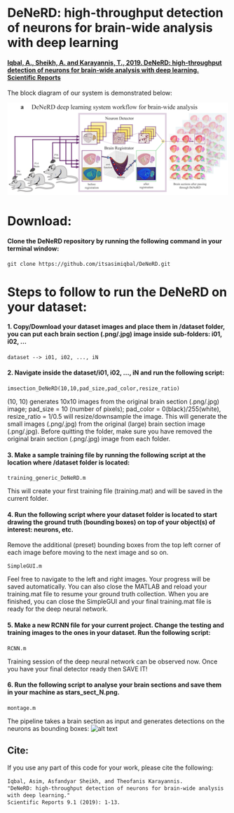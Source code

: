 # DeNeRD: high-throughput detection of neurons for brain-wide analysis with deep learning

#### [Iqbal, A., Sheikh, A. and Karayannis, T., 2019. DeNeRD: high-throughput detection of neurons for brain-wide analysis with deep learning. Scientific Reports](https://rdcu.be/b3Iwl)

The block diagram of our system is demonstrated below:

![alt text](https://github.com/itsasimiqbal/DeNeRD/blob/master/DeNeRD_block.png)


# Download:
#### Clone the DeNeRD repository by running the following command in your terminal window:
```
git clone https://github.com/itsasimiqbal/DeNeRD.git
```

# Steps to follow to run the DeNeRD on your dataset:

#### 1. Copy/Download your dataset images and place them in /dataset folder, you can put each brain section (.png/.jpg) image inside sub-folders: i01, i02, ...
```
dataset --> i01, i02, ..., iN
```

#### 2. Navigate inside the dataset/i01, i02, ..., iN and run the following script:
```
imsection_DeNeRD(10,10,pad_size,pad_color,resize_ratio)
```
(10, 10) generates 10x10 images from the original brain section (.png/.jpg) image; pad_size = 10 (number of pixels); pad_color = 0(black)/255(white), resize_ratio = 1/0.5 will resize/downsample the image.
This will generate the small images (.png/.jpg) from the original (large) brain section image (.png/.jpg).
Before quitting the folder, make sure you have removed the original brain section (.png/.jpg) image from each folder.

#### 3. Make a sample training file by running the following script at the location where /dataset folder is located:
```
training_generic_DeNeRD.m 
```
This will create your first training file (training.mat) and will be saved in the current folder.


#### 4. Run the following script where your dataset folder is located to start drawing the ground truth (bounding boxes) on top of your object(s) of interest: neurons, etc.
Remove the additional (preset) bounding boxes from the top left corner of each image before moving to the next image and so on.
```
SimpleGUI.m
```
Feel free to navigate to the left and right images. Your progress will be saved automatically. You can also close the MATLAB and reload your training.mat file to resume your ground truth collection. When you are finished, you can close the SimpleGUI and your final training.mat file is ready for the deep neural network.

#### 5. Make a new RCNN file for your current project. Change the testing and training images to the ones in your dataset. Run the following script:
```
RCNN.m
```
Training session of the deep neural network can be observed now. Once you have your final detector ready then SAVE IT!

#### 6. Run the following script to analyse your brain sections and save them in your machine as stars_sect_N.png.
```
montage.m 
```

The pipeline takes a brain section as input and generates detections on the neurons as bounding boxes:
![alt text](https://github.com/itsasimiqbal/DeNeRD/blob/master/Figure_2.jpg)

## Cite:
If you use any part of this code for your work, please cite the following:
```
Iqbal, Asim, Asfandyar Sheikh, and Theofanis Karayannis. 
"DeNeRD: high-throughput detection of neurons for brain-wide analysis with deep learning." 
Scientific Reports 9.1 (2019): 1-13.
```
